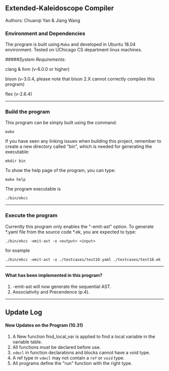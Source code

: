 ## Extended-Kaleidoscope Compiler
Authors: Chuanqi Yan & Jiang Wang

### Environment and Dependencies
The program is built using `Make` and developed in Ubuntu 18.04 environment. Tested on UChicago CS department linux machines.

#####*System Requirements*:

clang & llvm (v-6.0.0 or higher)

bison (v-3.0.4, please note that bison 2.X cannot correctly compiles this program)

flex (v-2.6.4)

---
### Build the program
This program can be simply built using the command:

```
make
```

If you have seen any linking issues when building this project, remember to create a new directory called "bin", which is needed for generating the executable:

```
mkdir bin
```

To show the help page of the program, you can type:

```
make help
```

The program executable is

```
./bin/ekcc
```

---
### Execute the program
Currently this program only enables the "-emit-ast" option. To generate *.yaml file from the source code *.ek, you are expected to type:

```
./bin/ekcc -emit-ast -o <output> <input>
```

for example

```
./bin/ekcc -emit-ast -o ./testcases/test10.yaml ./testcases/test10.ek
```

---
#### What has been implemented in this program?
1. -emit-ast will now generate the sequential AST.
2. Associativity and Precendence (p.4).

---
## Update Log
#### New Updates on the Program (10.31)
1. A New function find_local_var is applied to find a local variable in the variable table.
2. All functions must be declared before use.
3. `vdecl` in function declarations and blocks cannot have a void type.
4. A ref type in `vdecl` may not contain a `ref` or `void` type.
5. All programs define the "run" function with the right type.
